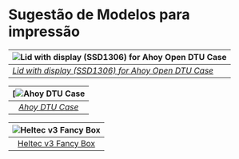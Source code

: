 # Sugestão de Modelos para impressão

| ![Lid with display (SSD1306) for Ahoy Open DTU Case](https://makerworld.bblmw.com/makerworld/model/DSM00000000224839/design/2024-03-04_eafmqmxiwely.jpg?image_process=resize,w_1000/format,webp) |
| :----------------------------------------------------------------------------------------------------------------------------------------------------------------------------------------------- |
| [*Lid with display (SSD1306) for Ahoy Open DTU Case*](https://makerworld.com/en/models/224839#profileId-242783)                                                                                  |

| [![Ahoy DTU Case](https://media.printables.com/media/prints/544490/images/4379808_6d0d14bc-4533-44d1-95c8-9cba73b9244d/thumbs/inside/1600x1200/jpg/img_2008.webp) |
| :---------------------------------------------------------------------------------------------------------------------------------------------------------------: |
|                                             [*Ahoy DTU Case*](https://www.printables.com/model/544490-ahoy-dtu-case)                                              |


| ![Heltec v3 Fancy Box](https://cdn.thingiverse.com/assets/e3/03/01/d6/b9/large_display_290162d5-39cf-463a-8eab-820b651133f8.JPEG) |
| :-------------------------------------------------------------------------------------------------------------------------------: |
|                                 [Heltec v3 Fancy Box](https://www.thingiverse.com/thing:6552019)                                  |